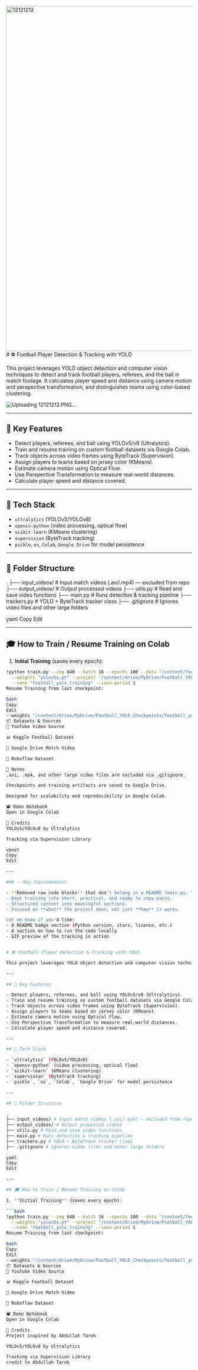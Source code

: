 <img width="1755" height="934" alt="12121212" src="https://github.com/user-attachments/assets/d2a4be8f-1a18-4a29-b14a-f97a70293b73" /># ⚽ Football Player Detection & Tracking with YOLO

This project leverages YOLO object detection and computer vision techniques to detect and track football players, referees, and the ball in match footage. It calculates player speed and distance using camera motion and perspective transformation, and distinguishes teams using color-based clustering.


![Uploading 12121212.PNG…]()

---

## 🔧 Key Features

- Detect players, referees, and ball using YOLOv5/v8 (Ultralytics).
- Train and resume training on custom football datasets via Google Colab.
- Track objects across video frames using ByteTrack (Supervision).
- Assign players to teams based on jersey color (KMeans).
- Estimate camera motion using Optical Flow.
- Use Perspective Transformation to measure real-world distances.
- Calculate player speed and distance covered.

---

## 🧠 Tech Stack

- `ultralytics` (YOLOv5/YOLOv8)
- `opencv-python` (video processing, optical flow)
- `scikit-learn` (KMeans clustering)
- `supervision` (ByteTrack tracking)
- `pickle`, `os`, `Colab`, `Google Drive` for model persistence

---

## 📁 Folder Structure

.
├── input_videos/ # Input match videos (.avi/.mp4) — excluded from repo
├── output_videos/ # Output processed videos
├── utils.py # Read and save video functions
├── main.py # Runs detection & tracking pipeline
├── trackers.py # YOLO + ByteTrack tracker class
├── .gitignore # Ignores video files and other large folders

yaml
Copy
Edit

---

## 🎓 How to Train / Resume Training on Colab

1. **Initial Training** (saves every epoch):

```bash
!python train.py --img 640 --batch 16 --epochs 100 --data "/content/football-players-detection-1/data.yaml" \
  --weights "yolov5s.pt" --project "/content/drive/MyDrive/Football_YOLO_Checkpoints" \
  --name "football_yolo_training" --save-period 1
Resume Training from last checkpoint:

bash
Copy
Edit
--weights "/content/drive/MyDrive/Football_YOLO_Checkpoints/football_yolo_training/weights/last.pt"
📦 Datasets & Sources
🎥 YouTube Video Source

📊 Kaggle Football Dataset

📁 Google Drive Match Video

🤖 Roboflow Dataset

📝 Notes
.avi, .mp4, and other large video files are excluded via .gitignore.

Checkpoints and training artifacts are saved to Google Drive.

Designed for scalability and reproducibility in Google Colab.

📽️ Demo Notebook
Open in Google Colab

🙌 Credits
YOLOv5/YOLOv8 by Ultralytics

Tracking via Supervision Library

vbnet
Copy
Edit

---

### ✅ Key Improvements:

- **Removed raw code blocks** that don't belong in a README (main.py, Tracker class).
- Kept training info short, practical, and ready to copy-paste.
- Structured content into meaningful sections.
- Focused on **what** the project does, not just **how** it works.

Let me know if you'd like:
- A README badge section (Python version, stars, license, etc.)
- A section on how to run the code locally
- GIF preview of the tracking in action


# ⚽ Football Player Detection & Tracking with YOLO

This project leverages YOLO object detection and computer vision techniques to detect and track football players, referees, and the ball in match footage. It calculates player speed and distance using camera motion and perspective transformation, and distinguishes teams using color-based clustering.

---

## 🔧 Key Features

- Detect players, referees, and ball using YOLOv5/v8 (Ultralytics).
- Train and resume training on custom football datasets via Google Colab.
- Track objects across video frames using ByteTrack (Supervision).
- Assign players to teams based on jersey color (KMeans).
- Estimate camera motion using Optical Flow.
- Use Perspective Transformation to measure real-world distances.
- Calculate player speed and distance covered.

---

## 🧠 Tech Stack

- `ultralytics` (YOLOv5/YOLOv8)
- `opencv-python` (video processing, optical flow)
- `scikit-learn` (KMeans clustering)
- `supervision` (ByteTrack tracking)
- `pickle`, `os`, `Colab`, `Google Drive` for model persistence

---

## 📁 Folder Structure

.
├── input_videos/ # Input match videos (.avi/.mp4) — excluded from repo
├── output_videos/ # Output processed videos
├── utils.py # Read and save video functions
├── main.py # Runs detection & tracking pipeline
├── trackers.py # YOLO + ByteTrack tracker class
├── .gitignore # Ignores video files and other large folders

yaml
Copy
Edit

---

## 🎓 How to Train / Resume Training on Colab

1. **Initial Training** (saves every epoch):

```bash
!python train.py --img 640 --batch 16 --epochs 100 --data "/content/football-players-detection-1/data.yaml" \
  --weights "yolov5s.pt" --project "/content/drive/MyDrive/Football_YOLO_Checkpoints" \
  --name "football_yolo_training" --save-period 1
Resume Training from last checkpoint:

bash
Copy
Edit
--weights "/content/drive/MyDrive/Football_YOLO_Checkpoints/football_yolo_training/weights/last.pt"
📦 Datasets & Sources
🎥 YouTube Video Source

📊 Kaggle Football Dataset

📁 Google Drive Match Video

🤖 Roboflow Dataset

📽️ Demo Notebook
Open in Google Colab

🙌 Credits
Project inspired by Abdullah Tarek

YOLOv5/YOLOv8 by Ultralytics

Tracking via Supervision Library
credit to Abdullah Tarek 
